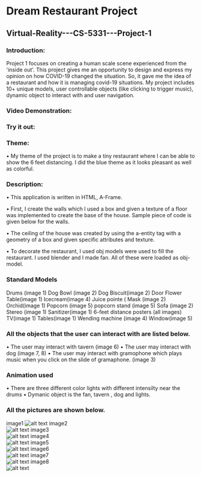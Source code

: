 # Dream Restaurant Project
## Virtual-Reality---CS-5331---Project-1
### Introduction:
Project 1 focuses on creating a human scale scene experienced from the 'inside out'. This project gives me an opportunity to design and express my opinion on how COVID-19 changed the situation. So, it gave me the idea of a restaurant and how it is managing covid-19 situations. My project includes 10+ unique models, user controllable objects (like clicking to trigger music), dynamic object to interact with and user navigation.

### Video Demonstration:

### Try it out:

### Theme:
•	My theme of the project is to make a tiny restaurant where I can be able to show the 6 feet distancing. I did the blue theme as it looks pleasant as well as colorful.
### Description:
 
•	This application is written in HTML, A-Frame.

•	First, I create the walls which I used a box and given a texture of a floor was implemented to create the base of the house. Sample piece of code is given below for the walls.

<a-entity id="Wall1F" position="1.5 2 -15" rotation="0 0 0" geometry="primitive: box; width: 22; height:6 depth: .1"
            material="src:https://cdn.glitch.com/74e63c0c-df5a-4f88-a0dc-e7118cf071c5%2Fwallf.jpg?v=1601489682401; repeat: 3 2"></a-entity>    

•	The ceiling of the house was created by using the a-entity tag with a geometry of a box and given specific attributes and texture. 
<a-entity id="Ceiling" position="1.5 5 -4.5" rotation="-270 0 0" geometry="primitive: plane; width: 22; height:23"
            material="src:https://cdn.glitch.com/74e63c0c-df5a-4f88-a0dc-e7118cf071c5%2Fceiling.jpg?v=1601390595860; repeat: 12 12"></a-entity>
      
•	To decorate the restaurant, I used obj models were used to fill the restaurant. I used blender and I made fan. All of these were loaded as obj-model.
### Standard Models
Drums (image 1)
Dog Bowl (image 2)
Dog Biscuit(image 2)
Door 
Flower Table(image 1)
Icecream(image 4)
Juice pointe (
Mask (image 2)
Orchid(image 1)
Popcorn (image 5)
popcorn stand (image 5)
Sofa (image 2)
Stereo (image 1)
Sanitizer(image 1)
6-feet distance posters (all images)
TV(image 1)
Tables(image 1)
Wending machine (image 4)
Window(image 5)

### All the objects that the user can interact with are listed below.

• The user may interact with tavern (image 6)
• The user may interact with dog (image 7, 8)
• The user may interact with gramophone which plays music when you click on the slide of gramaphone. (image 3)

### Animation used
• There are three different color lights with different intensilty near the drums
• Dymanic object is the fan, tavern , dog and lights.

### All the pictures are shown below.
image1
![alt text](https://github.com/nikki11297/VirtualReality-Pr1/blob/master/image1.png)
image2            
![alt text](https://github.com/nikki11297/VirtualReality-Pr1/blob/master/image2.png)
  image3                 
![alt text](https://github.com/nikki11297/VirtualReality-Pr1/blob/master/image3.png)
       image4               
![alt text](https://github.com/nikki11297/VirtualReality-Pr1/blob/master/image4.png)
  image5             
![alt text](https://github.com/nikki11297/VirtualReality-Pr1/blob/master/image5.png)
     image6              
![alt text](https://github.com/nikki11297/VirtualReality-Pr1/blob/master/image6.png)
     image7               
![alt text](https://github.com/nikki11297/VirtualReality-Pr1/blob/master/image7.png)
image8            
![alt text](https://github.com/nikki11297/VirtualReality-Pr1/blob/master/image8.png)
                








